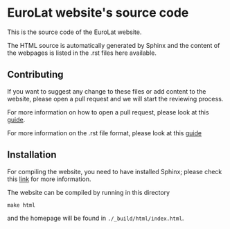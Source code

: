 # EuroLat website's source code

This is the source code of the EuroLat website.

The HTML source is automatically generated by Sphinx
and the content of the webpages is listed in the .rst files
here available.

## Contributing

If you want to suggest any change to these files or add content
to the website, please open a pull request and we will start
the reviewing process.

For more information on how to open a pull request, please look at this
[guide](https://akrabat.com/the-beginners-guide-to-contributing-to-a-github-project/).

For more information on the .rst file format, please look at this
[guide](https://docutils.sourceforge.io/docs/user/rst/quickref.html)

## Installation

For compiling the website, you need to have installed Sphinx;
please check this [link](http://www.sphinx-doc.org/en/master/usage/installation.html)
for more information.

The website can be compiled by running in this directory
```
make html
```
and the homepage will be found in `./_build/html/index.html`.

